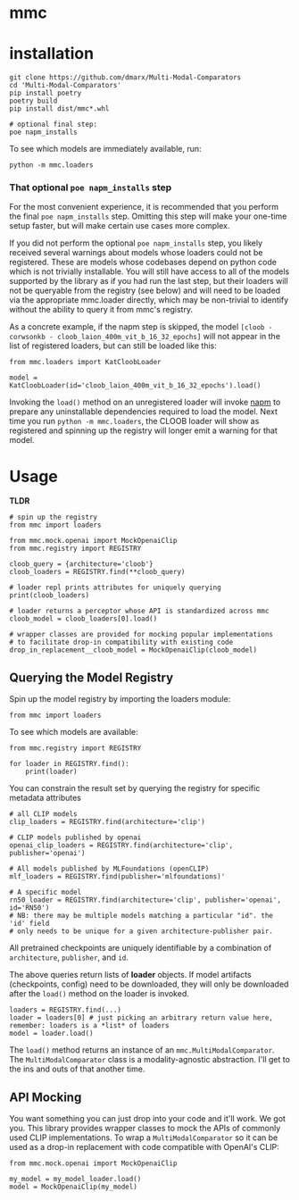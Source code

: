 # mmc

# installation

```
git clone https://github.com/dmarx/Multi-Modal-Comparators
cd 'Multi-Modal-Comparators'
pip install poetry
poetry build
pip install dist/mmc*.whl

# optional final step:
poe napm_installs
```

To see which models are immediately available, run:

```
python -m mmc.loaders
```

### That optional `poe napm_installs` step

For the most convenient experience, it is recommended that you perform the final `poe napm_installs` step. 
Omitting this step will make your one-time setup faster, but will make certain use cases more complex.

If you did not perform the optional `poe napm_installs` step, you likely received several warnings about 
models whose loaders could not be registered. These are models whose codebases depend on python code which
is not trivially installable. You will still have access to all of the models supported by the library as if 
you had run the last step, but their loaders will not be queryable from the registry (see below) and will need 
to be loaded via the appropriate mmc.loader directly, which may be non-trivial to identify without the ability to 
query it from mmc's registry. 

As a concrete example, if the napm step is skipped, the model `[cloob - corwsonkb - cloob_laion_400m_vit_b_16_32_epochs]` 
will not appear in the list of registered loaders, but can still be loaded like this:

```
from mmc.loaders import KatCloobLoader

model = KatCloobLoader(id='cloob_laion_400m_vit_b_16_32_epochs').load()
```

Invoking the `load()` method on an unregistered loader will invoke [napm](https://github.com/dmarx/not-a-package-manager) 
to prepare any uninstallable dependencies required to load the model. Next time you run `python -m mmc.loaders`, 
the CLOOB loader will show as registered and spinning up the registry will longer emit a warning for that model.


# Usage

**TLDR**

```
# spin up the registry
from mmc import loaders

from mmc.mock.openai import MockOpenaiClip
from mmc.registry import REGISTRY

cloob_query = {architecture='cloob'}
cloob_loaders = REGISTRY.find(**cloob_query)

# loader repl prints attributes for uniquely querying
print(cloob_loaders)

# loader returns a perceptor whose API is standardized across mmc
cloob_model = cloob_loaders[0].load()

# wrapper classes are provided for mocking popular implementations
# to facilitate drop-in compatibility with existing code
drop_in_replacement__cloob_model = MockOpenaiClip(cloob_model)
```

## Querying the Model Registry

Spin up the model registry by importing the loaders module:

```from mmc import loaders```

To see which models are available:

```
from mmc.registry import REGISTRY

for loader in REGISTRY.find():
    print(loader)
```

You can constrain the result set by querying the registry for specific metadata attributes

```
# all CLIP models
clip_loaders = REGISTRY.find(architecture='clip')

# CLIP models published by openai
openai_clip_loaders = REGISTRY.find(architecture='clip', publisher='openai')

# All models published by MLFoundations (openCLIP)
mlf_loaders = REGISTRY.find(publisher='mlfoundations)'

# A specific model
rn50_loader = REGISTRY.find(architecture='clip', publisher='openai', id='RN50')
# NB: there may be multiple models matching a particular "id". the 'id' field
# only needs to be unique for a given architecture-publisher pair.
```

All pretrained checkpoints are uniquely identifiable by a combination of `architecture`, `publisher`, and `id`. 

The above queries return lists of **loader** objects. If model artifacts (checkpoints, config) need to be downloaded, they will only be downloaded after the `load()` method on the loader is invoked. 

```
loaders = REGISTRY.find(...)
loader = loaders[0] # just picking an arbitrary return value here, remember: loaders is a *list* of loaders
model = loader.load()
```

The `load()` method returns an instance of an `mmc.MultiModalComparator`. The `MultiModalComparator` class
is a modality-agnostic abstraction. I'll get to the ins and outs of that another time.

## API Mocking

You want something you can just drop into your code and it'll work. We got you. This library provides wrapper
classes to mock the APIs of commonly used CLIP implementations. To wrap a `MultiModalComparator` so it can
be used as a drop-in replacement with code compatible with OpenAI's CLIP:

```
from mmc.mock.openai import MockOpenaiClip

my_model = my_model_loader.load()
model = MockOpenaiClip(my_model)
```



